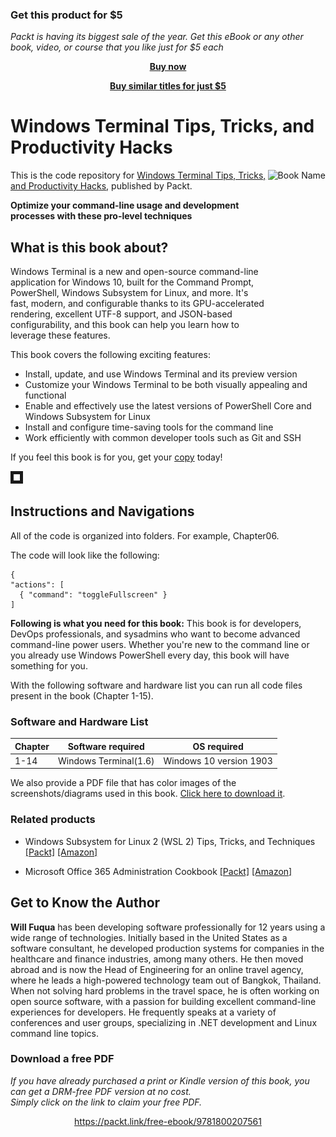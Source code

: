 
### Get this product for $5

<i>Packt is having its biggest sale of the year. Get this eBook or any other book, video, or course that you like just for $5 each</i>


<b><p align='center'>[Buy now](https://packt.link/9781800207561)</p></b>


<b><p align='center'>[Buy similar titles for just $5](https://subscription.packtpub.com/search)</p></b>


# Windows Terminal Tips, Tricks, and Productivity Hacks

<a href="https://www.packtpub.com/product/windows-terminal-tips-tricks-and-productivity-hacks/9781800207561"><img src="https://static.packt-cdn.com/products/9781800207561/cover/smaller" alt="Book Name" height="256px" align="right"></a>

This is the code repository for [Windows Terminal Tips, Tricks, and Productivity Hacks](https://www.packtpub.com/product/windows-terminal-tips-tricks-and-productivity-hacks/9781800207561), published by Packt.

**Optimize your command-line usage and development processes with these pro-level techniques**

## What is this book about?
Windows Terminal is a new and open-source command-line application for Windows 10, built for the Command Prompt, PowerShell, Windows Subsystem for Linux, and more. It's fast, modern, and configurable thanks to its GPU-accelerated rendering, excellent UTF-8 support, and JSON-based configurability, and this book can help you learn how to leverage these features.

This book covers the following exciting features: 
* Install, update, and use Windows Terminal and its preview version
* Customize your Windows Terminal to be both visually appealing and functional
* Enable and effectively use the latest versions of PowerShell Core and Windows Subsystem for Linux
* Install and configure time-saving tools for the command line
* Work efficiently with common developer tools such as Git and SSH

If you feel this book is for you, get your [copy](https://www.amazon.com/dp/1800207565) today!

<a href="https://www.packtpub.com/?utm_source=github&utm_medium=banner&utm_campaign=GitHubBanner"><img src="https://raw.githubusercontent.com/PacktPublishing/GitHub/master/GitHub.png" 
alt="https://www.packtpub.com/" border="5" /></a>

## Instructions and Navigations
All of the code is organized into folders. For example, Chapter06.

The code will look like the following:
```
{
"actions": [
  { "command": "toggleFullscreen" }
]
```

**Following is what you need for this book:**
This book is for developers, DevOps professionals, and sysadmins who want to become advanced command-line power users. Whether you're new to the command line or you already use Windows PowerShell every day, this book will have something for you.

With the following software and hardware list you can run all code files present in the book (Chapter 1-15).

### Software and Hardware List

| Chapter  | Software required                   | OS required                        |
| -------- | ------------------------------------| -----------------------------------|
| 1-14        | Windows Terminal(1.6)                    | Windows 10 version 1903|

We also provide a PDF file that has color images of the screenshots/diagrams used in this book. [Click here to download it](https://static.packt-cdn.com/downloads/9781800207561_ColorImages.pdf).

### Related products <Other books you may enjoy>
* Windows Subsystem for Linux 2 (WSL 2) Tips, Tricks, and Techniques [[Packt]](https://www.packtpub.com/product/windows-subsystem-for-linux-2-wsl-2-tips-tricks-and-techniques/9781800562448) [[Amazon]](https://www.amazon.com/dp/1800562446)

* Microsoft Office 365 Administration Cookbook [[Packt]](https://www.packtpub.com/product/microsoft-office-365-administration-cookbook/9781838551230) [[Amazon]](https://www.amazon.com/dp/1838551239)

## Get to Know the Author
**Will Fuqua**
has been developing software professionally for 12 years using a wide range of technologies. Initially based in the United States as a software consultant, he developed production systems for companies in the healthcare and finance industries, among many others. He then moved abroad and is now the Head of Engineering for an online travel agency, where he leads a high-powered technology team out of Bangkok, Thailand.
When not solving hard problems in the travel space, he is often working on open source software, with a passion for building excellent command-line experiences for developers. He frequently speaks at a variety of conferences and user groups, specializing in .NET development and Linux command line topics.
### Download a free PDF

 <i>If you have already purchased a print or Kindle version of this book, you can get a DRM-free PDF version at no cost.<br>Simply click on the link to claim your free PDF.</i>
<p align="center"> <a href="https://packt.link/free-ebook/9781800207561">https://packt.link/free-ebook/9781800207561 </a> </p>